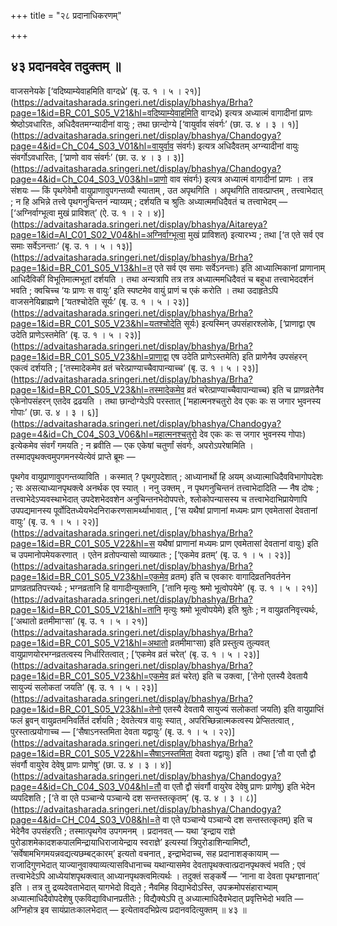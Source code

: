 +++
title = "२८ प्रदानाधिकरणम्"

+++

## ४३ प्रदानवदेव तदुक्तम् ॥

वाजसनेयके [‘वदिष्याम्येवाहमिति वाग्दध्रे’ (बृ. उ. १ । ५ । २१)](https://advaitasharada.sringeri.net/display/bhashya/Brha?page=1&id=BR_C01_S05_V21&hl=वदिष्याम्येवाहमिति वाग्दध्रे) इत्यत्र अध्यात्मं वागादीनां प्राणः श्रेष्ठोऽवधारितः, अधिदैवतमग्न्यादीनां वायुः ; तथा छान्दोग्ये [‘वायुर्वाव संवर्गः’ (छा. उ. ४ । ३ । १)](https://advaitasharada.sringeri.net/display/bhashya/Chandogya?page=4&id=Ch_C04_S03_V01&hl=वायुर्वाव संवर्गः) इत्यत्र अधिदैवतम् अग्न्यादीनां वायुः संवर्गोऽवधारितः, [‘प्राणो वाव संवर्गः’ (छा. उ. ४ । ३ । ३)](https://advaitasharada.sringeri.net/display/bhashya/Chandogya?page=4&id=Ch_C04_S03_V03&hl=प्राणो वाव संवर्गः) इत्यत्र अध्यात्मं वागादीनां प्राणः । तत्र संशयः — किं पृथगेवेमौ वायुप्राणावुपगन्तव्यौ स्याताम् , उत अपृथगिति । अपृथगिति तावत्प्राप्तम् , तत्त्वाभेदात् ; न हि अभिन्ने तत्त्वे पृथगनुचिन्तनं न्याय्यम् ; दर्शयति च श्रुतिः अध्यात्ममधिदैवतं च तत्त्वाभेदम् — [‘अग्निर्वाग्भूत्वा मुखं प्राविशत्’ (ऐ. उ. १ । २ । ४)](https://advaitasharada.sringeri.net/display/bhashya/Aitareya?page=1&id=AI_C01_S02_V04&hl=अग्निर्वाग्भूत्वा मुखं प्राविशत्) इत्यारभ्य ; तथा [‘त एते सर्व एव समाः सर्वेऽनन्ताः’ (बृ. उ. १ । ५ । १३)](https://advaitasharada.sringeri.net/display/bhashya/Brha?page=1&id=BR_C01_S05_V13&hl=त एते सर्व एव समाः सर्वेऽनन्ताः) इति आध्यात्मिकानां प्राणानाम् आधिदैविकीं विभूतिमात्मभूतां दर्शयति । तथा अन्यत्रापि तत्र तत्र अध्यात्ममधिदैवतं च बहुधा तत्त्वाभेददर्शनं भवति ; क्वचिच्च ‘यः प्राणः स वायुः’ इति स्पष्टमेव वायुं प्राणं च एकं करोति । तथा उदाहृतेऽपि वाजसनेयिब्राह्मणे [‘यतश्चोदेति सूर्यः’ (बृ. उ. १ । ५ । २३)](https://advaitasharada.sringeri.net/display/bhashya/Brha?page=1&id=BR_C01_S05_V23&hl=यतश्चोदेति सूर्यः) इत्यस्मिन् उपसंहारश्लोके, [‘प्राणाद्वा एष उदेति प्राणेऽस्तमेति’ (बृ. उ. १ । ५ । २३)](https://advaitasharada.sringeri.net/display/bhashya/Brha?page=1&id=BR_C01_S05_V23&hl=प्राणाद्वा एष उदेति प्राणेऽस्तमेति) इति प्राणेनैव उपसंहरन् एकत्वं दर्शयति ; [‘तस्मादेकमेव व्रतं चरेत्प्राण्याच्चैवापान्याच्च’ (बृ. उ. १ । ५ । २३)](https://advaitasharada.sringeri.net/display/bhashya/Brha?page=1&id=BR_C01_S05_V23&hl=तस्मादेकमेव व्रतं चरेत्प्राण्याच्चैवापान्याच्च) इति च प्राणव्रतेनैव एकेनोपसंहरन् एतदेव द्रढयति । तथा छान्दोग्येऽपि परस्तात् [‘महात्मनश्चतुरो देव एकः कः स जगार भुवनस्य गोपाः’ (छा. उ. ४ । ३ । ६)](https://advaitasharada.sringeri.net/display/bhashya/Chandogya?page=4&id=Ch_C04_S03_V06&hl=महात्मनश्चतुरो देव एकः कः स जगार भुवनस्य गोपाः) इत्येकमेव संवर्गं गमयति ; न ब्रवीति — एक एकेषां चतुर्णां संवर्गः, अपरोऽपरेषामिति । तस्मादपृथक्त्वमुपगमनस्येत्येवं प्राप्ते ब्रूमः —

पृथगेव वायुप्राणावुपगन्तव्याविति । कस्मात् ? पृथगुपदेशात् ; आध्यानार्थो हि अयम् अध्यात्माधिदैवविभागोपदेशः ; सः असत्याध्यानपृथक्त्वे अनर्थक एव स्यात् । ननु उक्तम् , न पृथगनुचिन्तनं तत्त्वाभेदादिति — नैष दोषः ; तत्त्वाभेदेऽप्यवस्थाभेदात् उपदेशभेदवशेन अनुचिन्तनभेदोपपत्तेः, श्लोकोपन्यासस्य च तत्त्वाभेदाभिप्रायेणापि उपपद्यमानस्य पूर्वोदितध्येयभेदनिराकरणसामर्थ्याभावात् , [‘स यथैषां प्राणानां मध्यमः प्राण एवमेतासां देवतानां वायुः’ (बृ. उ. १ । ५ । २२)](https://advaitasharada.sringeri.net/display/bhashya/Brha?page=1&id=BR_C01_S05_V22&hl=स यथैषां प्राणानां मध्यमः प्राण एवमेतासां देवतानां वायुः) इति च उपमानोपमेयकरणात् । एतेन व्रतोपन्यासो व्याख्यातः ; [‘एकमेव व्रतम्’ (बृ. उ. १ । ५ । २३)](https://advaitasharada.sringeri.net/display/bhashya/Brha?page=1&id=BR_C01_S05_V23&hl=एकमेव व्रतम्) इति च एवकारः वागादिव्रतनिवर्तनेन प्राणव्रतप्रतिपत्त्यर्थः ; भग्नव्रतानि हि वागादीन्युक्तानि, [‘तानि मृत्युः श्रमो भूत्वोपयेमे’ (बृ. उ. १ । ५ । २१)](https://advaitasharada.sringeri.net/display/bhashya/Brha?page=1&id=BR_C01_S05_V21&hl=तानि मृत्युः श्रमो भूत्वोपयेमे) इति श्रुतेः ; न वायुव्रतनिवृत्त्यर्थः, [‘अथातो व्रतमीमाꣳसा’ (बृ. उ. १ । ५ । २१)](https://advaitasharada.sringeri.net/display/bhashya/Brha?page=1&id=BR_C01_S05_V21&hl=अथातो व्रतमीमाꣳसा) इति प्रस्तुत्य तुल्यवत् वायुप्राणयोरभग्नव्रतत्वस्य निर्धारितत्वात् ; [‘एकमेव व्रतं चरेत्’ (बृ. उ. १ । ५ । २३)](https://advaitasharada.sringeri.net/display/bhashya/Brha?page=1&id=BR_C01_S05_V23&hl=एकमेव व्रतं चरेत्) इति च उक्त्वा, [‘तेनो एतस्यै देवतायै सायुज्यं सलोकतां जयति’ (बृ. उ. १ । ५ । २३)](https://advaitasharada.sringeri.net/display/bhashya/Brha?page=1&id=BR_C01_S05_V23&hl=तेनो एतस्यै देवतायै सायुज्यं सलोकतां जयति) इति वायुप्राप्तिं फलं ब्रुवन् वायुव्रतमनिवर्तितं दर्शयति ; देवतेत्यत्र वायुः स्यात् , अपरिच्छिन्नात्मकत्वस्य प्रेप्सितत्वात् , पुरस्तात्प्रयोगाच्च — [‘सैषाऽनस्तमिता देवता यद्वायुः’ (बृ. उ. १ । ५ । २२)](https://advaitasharada.sringeri.net/display/bhashya/Brha?page=1&id=BR_C01_S05_V22&hl=सैषाऽनस्तमिता देवता यद्वायुः) इति । तथा [‘तौ वा एतौ द्वौ संवर्गौ वायुरेव देवेषु प्राणः प्राणेषु’ (छा. उ. ४ । ३ । ४)](https://advaitasharada.sringeri.net/display/bhashya/Chandogya?page=4&id=Ch_C04_S03_V04&hl=तौ वा एतौ द्वौ संवर्गौ वायुरेव देवेषु प्राणः प्राणेषु) इति भेदेन व्यपदिशति ; [‘ते वा एते पञ्चान्ये पञ्चान्ये दश सन्तस्तत्कृतम्’ (बृ. उ. ४ । ३ । ८)](https://advaitasharada.sringeri.net/display/bhashya/Chandogya?page=4&id=CH_C04_S03_V08&hl=ते वा एते पञ्चान्ये पञ्चान्ये दश सन्तस्तत्कृतम्) इति च भेदेनैव उपसंहरति ; तस्मात्पृथगेव उपगमनम् । प्रदानवत् — यथा ‘इन्द्राय राज्ञे पुरोडाशमेकादशकपालमिन्द्रायाधिराजायेन्द्राय स्वराज्ञे’ इत्यस्यां त्रिपुरोडाशिन्यामिष्टौ, ‘सर्वेषामभिगमयन्नवद्यत्यछम्बट्कारम्’ इत्यतो वचनात् , इन्द्राभेदाच्च, सह प्रदानाशङ्कायाम् — राजादिगुणभेदात् याज्यानुवाक्याव्यत्यासविधानाच्च यथान्यासमेव देवतापृथक्त्वात्प्रदानपृथक्त्वं भवति ; एवं तत्त्वाभेदेऽपि आध्येयांशपृथक्त्वात् आध्यानपृथक्त्वमित्यर्थः । तदुक्तं सङ्कर्षे — ‘नाना वा देवता पृथग्ज्ञानात्’ इति । तत्र तु द्रव्यदेवताभेदात् यागभेदो विद्यते ; नैवमिह विद्याभेदोऽस्ति, उपक्रमोपसंहाराभ्याम् अध्यात्माधिदैवोपदेशेषु एकविद्याविधानप्रतीतेः ; विद्यैक्येऽपि तु अध्यात्माधिदैवभेदात् प्रवृत्तिभेदो भवति — अग्निहोत्र इव सायंप्रातःकालभेदात् — इत्येतावदभिप्रेत्य प्रदानवदित्युक्तम् ॥ ४३ ॥
